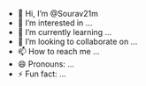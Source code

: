 - 👋 Hi, I’m @Sourav21m
- 👀 I’m interested in ...
- 🌱 I’m currently learning ...
- 💞️ I’m looking to collaborate on ...
- 📫 How to reach me ...
- 😄 Pronouns: ...
- ⚡ Fun fact: ...

<!---
Sourav21m/Sourav21m is a ✨ special ✨ repository because its `README.md` (this file) appears on your GitHub profile.
You can click the Preview link to take a look at your changes.
--->
